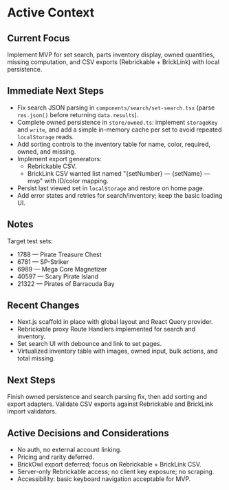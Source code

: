 # Active Context

## Current Focus

Implement MVP for set search, parts inventory display, owned quantities, missing computation, and CSV exports (Rebrickable + BrickLink) with local persistence.

## Immediate Next Steps

- Fix search JSON parsing in `components/search/set-search.tsx` (parse `res.json()` before returning `data.results`).
- Complete owned persistence in `store/owned.ts`: implement `storageKey` and `write`, and add a simple in-memory cache per set to avoid repeated `localStorage` reads.
- Add sorting controls to the inventory table for name, color, required, owned, and missing.
- Implement export generators:
  - Rebrickable CSV.
  - BrickLink CSV wanted list named "{setNumber} — {setName} — mvp" with ID/color mapping.
- Persist last viewed set in `localStorage` and restore on home page.
- Add error states and retries for search/inventory; keep the basic loading UI.

## Notes

Target test sets:

- 1788 — Pirate Treasure Chest
- 6781 — SP-Striker
- 6989 — Mega Core Magnetizer
- 40597 — Scary Pirate Island
- 21322 — Pirates of Barracuda Bay

## Recent Changes

- Next.js scaffold in place with global layout and React Query provider.
- Rebrickable proxy Route Handlers implemented for search and inventory.
- Set search UI with debounce and link to set pages.
- Virtualized inventory table with images, owned input, bulk actions, and total missing.

## Next Steps

Finish owned persistence and search parsing fix, then add sorting and export adapters. Validate CSV exports against Rebrickable and BrickLink import validators.

## Active Decisions and Considerations

- No auth, no external account linking.
- Pricing and rarity deferred.
- BrickOwl export deferred; focus on Rebrickable + BrickLink CSV.
- Server-only Rebrickable access; no client key exposure; no scraping.
- Accessibility: basic keyboard navigation acceptable for MVP.
